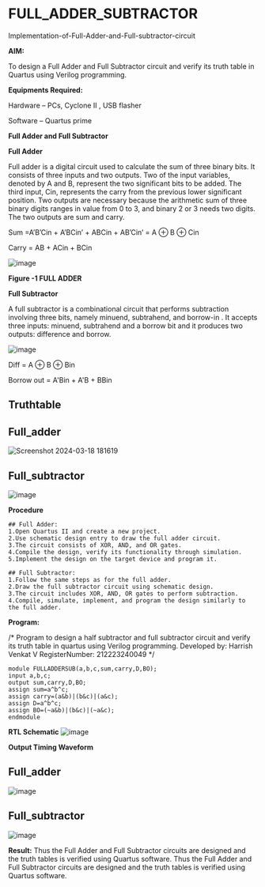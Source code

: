 # FULL_ADDER_SUBTRACTOR

Implementation-of-Full-Adder-and-Full-subtractor-circuit

**AIM:**

To design a Full Adder and Full Subtractor circuit and verify its truth table in Quartus using Verilog programming.

**Equipments Required:**

Hardware – PCs, Cyclone II , USB flasher

Software – Quartus prime

**Full Adder and Full Subtractor**

**Full Adder**

Full adder is a digital circuit used to calculate the sum of three binary bits. It consists of three inputs and two outputs. Two of the input variables, denoted by A and B, represent the two significant bits to be added. The third input, Cin, represents the carry from the previous lower significant position. Two outputs are necessary because the arithmetic sum of three binary digits ranges in value from 0 to 3, and binary 2 or 3 needs two digits. The two outputs are sum and carry.

Sum =A’B’Cin + A’BCin’ + ABCin + AB’Cin’ = A ⊕ B ⊕ Cin 

Carry = AB + ACin + BCin

![image](https://github.com/naavaneetha/FULL_ADDER_SUBTRACTOR/assets/154305477/0f30ba51-5ffb-4198-845f-18e054f675e7)

**Figure -1 FULL ADDER**

**Full Subtractor**

A full subtractor is a combinational circuit that performs subtraction involving three bits, namely minuend, subtrahend, and borrow-in . It accepts three inputs: minuend, subtrahend and a borrow bit and it produces two outputs: difference and borrow.

![image](https://github.com/naavaneetha/FULL_ADDER_SUBTRACTOR/assets/154305477/02b24f51-ab51-4304-9ad6-7b81ffc1ead5)

Diff = A ⊕ B ⊕ Bin 

Borrow out = A'Bin + A'B + BBin

## Truthtable
## Full_adder
![Screenshot 2024-03-18 181619](https://github.com/23005672/FULL_ADDER_SUBTRACTOR/assets/138971519/0b18ce6a-ab4d-42f7-aff3-e6422eb679df)
## Full_subtractor
![image](https://github.com/HarrishVenkat/FULL_ADDER_SUBTRACTOR/assets/144979588/e4093225-ae2c-4f85-a3bc-c5d3ed5e439c)

**Procedure**
```
## Full Adder:
1.Open Quartus II and create a new project.
2.Use schematic design entry to draw the full adder circuit. 
3.The circuit consists of XOR, AND, and OR gates. 
4.Compile the design, verify its functionality through simulation. 
5.Implement the design on the target device and program it.

## Full Subtractor: 
1.Follow the same steps as for the full adder. 
2.Draw the full subtractor circuit using schematic design. 
3.The circuit includes XOR, AND, OR gates to perform subtraction. 
4.Compile, simulate, implement, and program the design similarly to the full adder.
```
**Program:**

/* Program to design a half subtractor and full subtractor circuit and verify its truth table in quartus using Verilog programming.
Developed by: Harrish Venkat V
RegisterNumber: 212223240049
*/
```
module FULLADDERSUB(a,b,c,sum,carry,D,BO);
input a,b,c;
output sum,carry,D,BO;
assign sum=a^b^c;
assign carry=(a&b)|(b&c)|(a&c);
assign D=a^b^c;
assign BO=(~a&b)|(b&c)|(~a&c);
endmodule
```

**RTL Schematic**
![image](https://github.com/HarrishVenkat/FULL_ADDER_SUBTRACTOR/assets/144979588/6fb0a11a-bfdb-481c-b5e9-fb875f3fda3d)

**Output Timing Waveform**
## Full_adder

![image](https://github.com/HarrishVenkat/FULL_ADDER_SUBTRACTOR/assets/144979588/ed090da8-7d33-4f76-ab63-2b927df28e15)
## Full_subtractor


![image](https://github.com/HarrishVenkat/FULL_ADDER_SUBTRACTOR/assets/144979588/e9c6cee9-ea48-46d9-b33d-72e3414ad75d)

**Result:**
Thus the Full Adder and Full Subtractor circuits are designed and the truth tables is verified using Quartus software.
Thus the Full Adder and Full Subtractor circuits are designed and the truth tables is verified using Quartus software.



